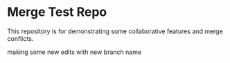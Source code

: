 # Merge Test Repo

This repository is for demonstrating some collaborative features and merge conflicts.

making some new edits with new branch name

